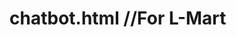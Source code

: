 # chatbot.html //For L-Mart

<script>
window.embeddedChatbotConfig = {
chatbotId: "s5FdybGb-u-Hu2iXnD4f_",
domain: "www.chatbase.co"
}
</script>
<script
src="https://www.chatbase.co/embed.min.js"
chatbotId="s5FdybGb-u-Hu2iXnD4f_"
domain="www.chatbase.co"
defer>
</script>
